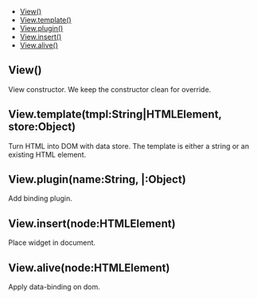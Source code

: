   - [View()](#view)
  - [View.template()](#viewtemplatetmplstringhtmlelementstoreobject)
  - [View.plugin()](#viewpluginnamestringobject)
  - [View.insert()](#viewinsertnodehtmlelement)
  - [View.alive()](#viewalivenodehtmlelement)

## View()

  View constructor.
  We keep the constructor clean for override.

## View.template(tmpl:String|HTMLElement, store:Object)

  Turn HTML into DOM with data store.
  The template is either a string or 
  an existing HTML element.

## View.plugin(name:String, |:Object)

  Add binding plugin.

## View.insert(node:HTMLElement)

  Place widget in document.

## View.alive(node:HTMLElement)

  Apply data-binding on dom.
